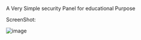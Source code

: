 A Very Simple security Panel for educational Purpose 

ScreenShot:

![image](https://github.com/RezaBani/security_panel_example/assets/114965535/129b15f6-0604-4dff-bc82-b98f493e0a18)

